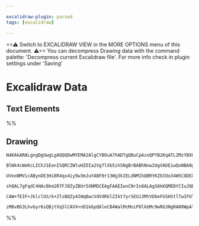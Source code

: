 ```yaml
---

excalidraw-plugin: parsed
tags: [excalidraw]

---
```

==⚠  Switch to EXCALIDRAW VIEW in the MORE OPTIONS menu of this document. ⚠== You can decompress Drawing data with the command palette: 'Decompress current Excalidraw file'. For more info check in plugin settings under 'Saving'


# Excalidraw Data
## Text Elements
%%
## Drawing
```compressed-json
N4KAkARALgngDgUwgLgAQQQDwMYEMA2AlgCYBOuA7hADTgQBuCpAzoQPYB2KqATLZMzYBXUtiRoIACyhQ4zZAHoFAc0JRJQgEYA6bGwC2CgF7N6hbEcK4OCtptbErHALRY8RMpWdx8Q1TdIEfARcZgRmBShcZQUebQA2bQB2GjoghH0EDihmbgBtcDBQMBKIEm4IABUhAAVsAGUhAAkAKVSSyFhECqgsKHbSzG4ADgBOZIBWflKYbmcAZgBGYe0A

BlWk4cWeKcLIChJ1EenISQRCZWluHZOIa2Vg7lXb5ihSNgBrBABhNnw2UgVADEiwQoNBA0gmlw2A+yneQg4xF+/0BEje1mYcFwgWykIgADNCPh8PVYI8JIIPPjXu8vgB1Q6Sa4vN6fBBkmAU9BU8q3BGXDjhXJoRa3NjY7BqWai9a3eHCOAASWIItQeQAurcCeRMiruBwhCTboQkVgKrhVviEUihcw1YbjXsIGEEMRuNtVgAWeLDVYTLa3Rgsdhc

UVeoNMVicABynDE3Hi8R4qx4iy9w3mJuYABF0r13Wg3kIELdNMIkQBRYKZbIOo34W5CODEXAFj1JeZLRajeajHiZsXOogcD4Ghu3f6wt3cAkEMK3XqYfoSa2USp9Cr4gmcKD1QhGcS8Z7OnfZABiuH0xJlqF2HWgfQAgkRlGH0MECf1I6QoOYCC+FzvtAEr4no2S4KaTD6mgjqNs6AIXKaBAbsuW63LgQhQGwABK4QHkexalsOUFNOclwrqgizaD

shQAL7gFqdC4HAcBkm2R7FJ0ZyZBUr5XNMDCEAgFAAEIwnCNrIn8ALAgS8kKQMEDYCIuJQEqvT6GSdI/DJaLoCCYJGUpKmkGpGkZOJsIKoi0moj05AcFiOJZN+hTKaprkWfo57EqS5JHi6fx8u5pnmZp2nsoyxBHGgfChZ52TeZFXyctyQXUoJYVeZpOHCIKwoelliXqZpADykrSh6coJWZOUZOeu6Xte+C3vekDZUlmmNdk+6HtcJ6lJ1pUZKhU

CAW+fEIF+JklclUS/k+ZlsBQZy4IWqBwcVdVdRklZIkt7yrSEG13MtVDbeFGSHStlTwIFUlKcw2DvCSAAa3CdokSTtS6L1/PgACa3ATKs8zaKM/bLD9glGGwBjcFxkD0AQJYevRl31foeW2XaaoQI9gnwiQfVHimROkCTvRwCDFMkAAsmwxAIPtuCaMEG1zvgC7ucTdmyWgSMQKJfynaQyjQgAFGmSTULwiyy/LiurNoEwAJT4nhyhGjiFTi1LPD

zM8vBG3LhvGyr6sQBjtVqSlCAVX+nD1k6pQ6leCB4WalMcMoiPOlkbMc9wRG3NgRA00WpAlrcHAeyH0fEQ+whQCOhGJzbpR2AAVgg2A5PUcdwIzzOs+zM5oFzPOlDCf6MJU8P4P7D5dIFYTBPnoZgUIrwGHd3SwROw5sNOnPzknpT4KE42d/XjfjiS9HgHR/CEsS4SIwxdFAA===
```
%%